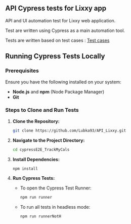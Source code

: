 ## API Cypress tests for Lixxy app

API and UI automation test for Lixxy web application.

Test are written using Cypress as a main automation tool.

Tests are written based on test cases : [Test cases](https://docs.google.com/spreadsheets/d/1WKFsEAVd27HHdVdp_PXDztg1R68J_O3q/edit?usp=sharing&ouid=112772196783359617351&rtpof=true&sd=true)

## Running Cypress Tests Locally
### Prerequisites
Ensure you have the following installed on your system:
- **Node.js** and **npm** (Node Package Manager)
- **Git**

### Steps to Clone and Run Tests

1. **Clone the Repository:**
    ```bash
    git clone https://github.com/Lubka93/API_Lixxy.git
    ```

2. **Navigate to the Project Directory:**
    ```bash
    cd cypressE2E_TrackMyCals
    ```

3. **Install Dependencies:**
    ```bash
    npm install
    ```

4. **Run Cypress Tests:**
    - To open the Cypress Test Runner:
        ```bash
        npm run runner
        ```
    - To run all tests in headless mode:
        ```bash
        npm run runnerNotH
        ```

